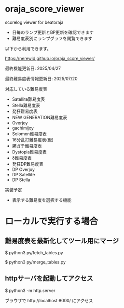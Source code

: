 # oraja_score_viewer
scorelog viewer for beatoraja
- 日毎のランプ更新とBP更新を確認できます
- 難易度表別にランプグラフを閲覧できます

以下から利用できます。

https://nerewid.github.io/oraja_score_viewer/

最終機能更新日: 2025/04/27

最終難易度表情報更新日: 2025/07/20

対応している難易度表
- Satellite難易度表
- Stella難易度表
- 発狂難易度表
- NEW GENERATION難易度表
- Overjoy
- gachimijoy
- Solomon難易度表
- 16分乱打難易度表(仮)
- 腕ガチ難易度表
- Dystopia難易度表
- δ難易度表
- 発狂DP難易度表
- DP Overjoy
- DP Satellite
- DP Stella

実装予定
- 表示する難易度を選択する機能

# ローカルで実行する場合
## 難易度表を最新化してツール用にマージ

$ python3 py/fetch_tables.py

$ python3 py/merge_tables.py

## httpサーバを起動してアクセス
$ python3 -m http.server

ブラウザで http://localhost:8000/ にアクセス
